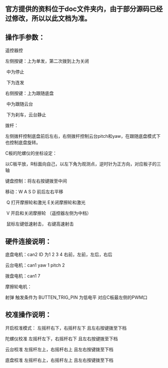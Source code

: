 ## 官方提供的资料位于doc文件夹内，由于部分源码已经过修改，所以以此文档为准。



## 操作手参数：

遥控器控

左侧按键：上为单发，第二次拨到上为关闭

​				 	中为停止

​				 	下为连发





右侧按键：上为跟随底盘

​					中为跟随云台

​					下为刹车，云台静止

拨杆：

左侧拨杆控制底盘前后左右，右侧拨杆控制云台pitch和yaw，在跟随底盘模式下也控制底盘旋转。



C板的陀螺仪的坐标设定：

以C板平放，R标面向自己，以左下角为观测点，逆时针为正方向，对应板子的三轴



键盘控制：将左右按键拨至中间

移动：W A S D 前后左右平移

​			Q 打开摩擦轮和激光  E关闭摩擦轮和激光

​			V 开启和关闭摩擦轮 （遥控器左侧为中档）

​			鼠标左键低速射击， 右键高速射击



## 硬件连接说明：

底盘电机：can2  ID 为1 2 3 4 右前，左前，左后，右后

云台电机：can1 yaw 1 pitch 2 

拨盘电机：can1 7

摩擦轮电机：

射弹 触发条件为  BUTTEN_TRIG_PIN 为低电平 对应C板最左侧的PWM口









## 校准操作说明：

开启校准模式：    左摇杆右下，右摇杆左下  且左右按键拨至下档

陀螺仪校准           左摇杆左下，右摇杆右下  且左右按键拨至下档

云台校准               左摇杆左上，右摇杆右上  且左右按键拨至下档

底盘校准             左摇杆右上，右摇杆左上   且左右按键拨至下档